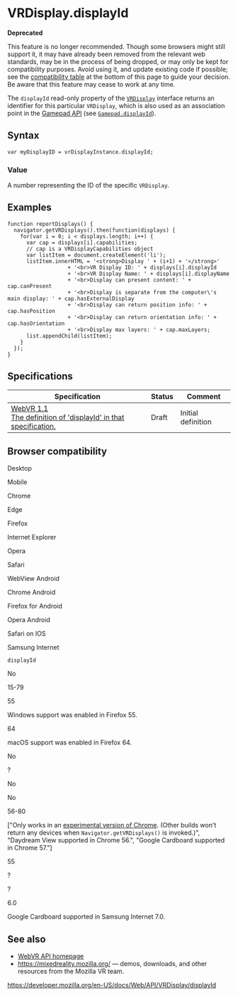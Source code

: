 VRDisplay.displayId
===================

**Deprecated**

This feature is no longer recommended. Though some browsers might still support it, it may have already been removed from the relevant web standards, may be in the process of being dropped, or may only be kept for compatibility purposes. Avoid using it, and update existing code if possible; see the [compatibility table](#browser_compatibility) at the bottom of this page to guide your decision. Be aware that this feature may cease to work at any time.

The `displayId` read-only property of the [`VRDisplay`](../vrdisplay) interface returns an identifier for this particular `VRDisplay`, which is also used as an association point in the [Gamepad API](../gamepad_api) (see [`Gamepad.displayId`](../gamepad/displayid)).

Syntax
------

    var myDisplayID = vrDisplayInstance.displayId;

### Value

A number representing the ID of the specific `VRDisplay`.

Examples
--------

    function reportDisplays() {
      navigator.getVRDisplays().then(function(displays) {
        for(var i = 0; i < displays.length; i++) {
          var cap = displays[i].capabilities;
          // cap is a VRDisplayCapabilities object
          var listItem = document.createElement('li');
          listItem.innerHTML = '<strong>Display ' + (i+1) + '</strong>'
                       + '<br>VR Display ID: ' + displays[i].displayId
                       + '<br>VR Display Name: ' + displays[i].displayName
                       + '<br>Display can present content: ' + cap.canPresent
                       + '<br>Display is separate from the computer\'s main display: ' + cap.hasExternalDisplay
                       + '<br>Display can return position info: ' + cap.hasPosition
                       + '<br>Display can return orientation info: ' + cap.hasOrientation
                       + '<br>Display max layers: ' + cap.maxLayers;
          list.appendChild(listItem);
        }
      });
    }

Specifications
--------------

<table><thead><tr class="header"><th>Specification</th><th>Status</th><th>Comment</th></tr></thead><tbody><tr class="odd"><td><a href="https://immersive-web.github.io/webvr/spec/1.1/#dom-vrdisplay-displayid">WebVR 1.1<br />
<span class="small">The definition of 'displayId' in that specification.</span></a></td><td><span class="spec-draft">Draft</span></td><td>Initial definition</td></tr></tbody></table>

Browser compatibility
---------------------

Desktop

Mobile

Chrome

Edge

Firefox

Internet Explorer

Opera

Safari

WebView Android

Chrome Android

Firefox for Android

Opera Android

Safari on IOS

Samsung Internet

`displayId`

No

15-79

55

Windows support was enabled in Firefox 55.

64

macOS support was enabled in Firefox 64.

No

?

No

No

56-80

\["Only works in an [experimental version of Chrome](https://webvr.info/get-chrome/). (Other builds won't return any devices when `Navigator.getVRDisplays()` is invoked.)", "Daydream View supported in Chrome 56.", "Google Cardboard supported in Chrome 57."\]

55

?

?

6.0

Google Cardboard supported in Samsung Internet 7.0.

See also
--------

-   [WebVR API homepage](../webvr_api)
-   <https://mixedreality.mozilla.org/> — demos, downloads, and other resources from the Mozilla VR team.

<a href="https://developer.mozilla.org/en-US/docs/Web/API/VRDisplay/displayId" class="_attribution-link">https://developer.mozilla.org/en-US/docs/Web/API/VRDisplay/displayId</a>
